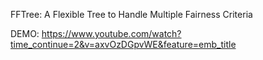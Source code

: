 FFTree: A Flexible Tree to Handle Multiple Fairness Criteria

DEMO: https://www.youtube.com/watch?time_continue=2&v=axvOzDGpvWE&feature=emb_title
